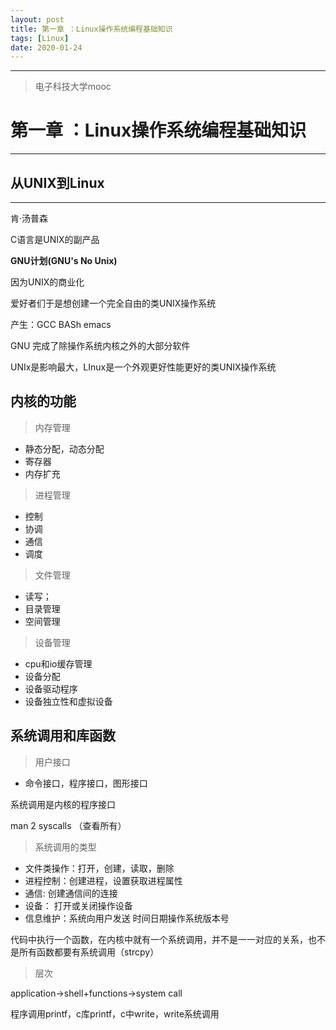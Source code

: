 ```yaml
---
layout: post
title: 第一章 ：Linux操作系统编程基础知识
tags: [Linux]
date: 2020-01-24
--- 
```


***

> 电子科技大学mooc

# 第一章 ：Linux操作系统编程基础知识

***

## 从UNIX到Linux

***
肯·汤普森

C语言是UNIX的副产品

**GNU计划(GNU's No Unix)**

因为UNIX的商业化

爱好者们于是想创建一个完全自由的类UNIX操作系统

产生：GCC BASh emacs

GNU 完成了除操作系统内核之外的大部分软件

UNIx是影响最大，LInux是一个外观更好性能更好的类UNIX操作系统

## 内核的功能

> 内存管理

* 静态分配，动态分配
* 寄存器
* 内存扩充

> 进程管理

* 控制
* 协调
* 通信
* 调度

> 文件管理

* 读写；
* 目录管理
* 空间管理

> 设备管理

* cpu和io缓存管理
* 设备分配
* 设备驱动程序
* 设备独立性和虚拟设备

## 系统调用和库函数

> 用户接口

* 命令接口，程序接口，图形接口

系统调用是内核的程序接口

man 2 syscalls （查看所有）

> 系统调用的类型

* 文件类操作：打开，创建，读取，删除
* 进程控制：创建进程，设置获取进程属性
* 通信: 创建通信间的连接
* 设备： 打开或关闭操作设备
* 信息维护：系统向用户发送 时间日期操作系统版本号

代码中执行一个函数，在内核中就有一个系统调用，并不是一一对应的关系，也不是所有函数都要有系统调用（strcpy）

> 层次

application->shell+functions->system call 

程序调用printf，c库printf，c中write，write系统调用

